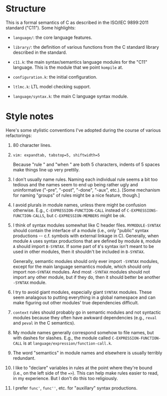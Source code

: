 # Structure

This is a formal semantics of C as described in the ISO/IEC 9899:2011 standard
("C11"). Some highlights:

- `language/`: the core language features.

- `library/`: the definition of various functions from the C standard library
  described in the standard.

- `c11.k`: the main syntax/semantics language modules for the "C11" language.
  This is the module that we point `kompile` at.

- `configuration.k`: the initial configuration.

- `ltlmc.k`: LTL model checking support.

- `language/syntax.k`: the main C language syntax module. 

# Style notes

Here's some stylistic conventions I've adopted during the course of various
refactorings:

1. 80 character lines.

2. `vim: expandtab, tabstop=5, shiftwidth=5`

   Because "rule " and "when " are both 5 characters, indents of 5 spaces make
   things line up very prettily.

3. I don't usually name rules. Naming each individual rule seems a bit too
   tedious and the names seem to end up being rather ugly and uninformative
   ("-pre", "-post", "-done", "-aux", etc.). [Some mechanism for naming
   "groups" of rules might be a nice feature, though.]

4. I avoid plurals in module names, unless there might be confusion otherwise.
   E.g., `C-EXPRESSION-FUNCTION-CALL` instead of
   `C-EXPRESSIONS-FUNCTION-CALLS`, but `C-EXPRESSION-MEMBERS` might be ok.

5. I think of syntax modules somewhat like C header files. `MYMODULE-SYNTAX`
   should contain the interface of a module (i.e., only "public" syntax
   productions -- c.f. symbols with external linkage in C). Generally, when
   module `A` uses syntax productions that are defined by module `B`, module
   `A` should import `B-SYNTAX`. If some part of `B`'s syntax isn't meant to be
   used in other modules, then it shouldn't be included in `B-SYNTAX`.

   Generally, semantic modules should only ever import `-SYNTAX` modules,
   except for the main language semantics module, which should only import
   non-`SYNTAX` modules. And most `-SYNTAX` modules should not import any
   other module, but if they do, then it should better be another `-SYNTAX`
   module.

6. I try to avoid giant modules, especially giant `SYNTAX` modules. These seem
   analagous to putting everything in a global namespace and can make figuring
   out other modules' true dependencies difficult.

7. `context` rules should probably go in semantic modules and not syntactic
   modules because they often have awkward dependencies (e.g., `reval` and
   `peval` in the C semantics).

8. My module names generally correspond somehow to file names, but with dashes
   for slashes. E.g., the module called `C-EXPRESSION-FUNCTION-CALL` is at
   `language/expression/function-call.k`. 

9. The word "semantics" in module names and elsewhere is usually terribly
   redundant.

10. I like to "declare" variables in rules at the point where they're bound
    (i.e., on the left side of the `=>`). This can help make rules easier to
    read, in my experience. But I don't do this too religiously.

11. I prefer `func'`, `func''`, etc. for "auxillary" syntax productions.
